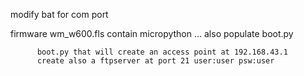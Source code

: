 modify bat for com port

firmware wm_w600.fls contain micropython ... also populate boot.py

          boot.py that will create an access point at 192.168.43.1 
          create also a ftpserver at port 21 user:user psw:user
